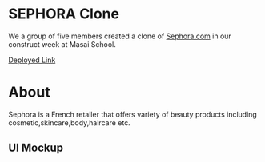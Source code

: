 # SEPHORA Clone

We a group of five members created a clone of [Sephora.com](https://www.sephora.com/) in our construct week at Masai School. 

[Deployed Link](https://sephora-pink.vercel.app/)

# About 

Sephora is a French retailer that offers variety of beauty products including cosmetic,skincare,body,haircare etc. 

## UI Mockup


